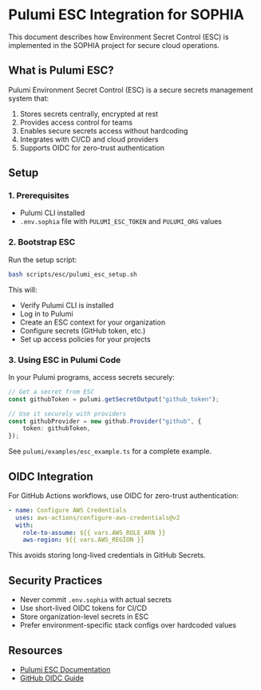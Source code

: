 # Pulumi ESC Integration for SOPHIA

This document describes how Environment Secret Control (ESC) is implemented in the SOPHIA project for secure cloud operations.

## What is Pulumi ESC?

Pulumi Environment Secret Control (ESC) is a secure secrets management system that:

1. Stores secrets centrally, encrypted at rest
2. Provides access control for teams
3. Enables secure secrets access without hardcoding
4. Integrates with CI/CD and cloud providers
5. Supports OIDC for zero-trust authentication

## Setup

### 1. Prerequisites

- Pulumi CLI installed
- `.env.sophia` file with `PULUMI_ESC_TOKEN` and `PULUMI_ORG` values

### 2. Bootstrap ESC

Run the setup script:

```bash
bash scripts/esc/pulumi_esc_setup.sh
```

This will:
- Verify Pulumi CLI is installed
- Log in to Pulumi
- Create an ESC context for your organization
- Configure secrets (GitHub token, etc.)
- Set up access policies for your projects

### 3. Using ESC in Pulumi Code

In your Pulumi programs, access secrets securely:

```typescript
// Get a secret from ESC
const githubToken = pulumi.getSecretOutput("github_token");

// Use it securely with providers
const githubProvider = new github.Provider("github", {
    token: githubToken,
});
```

See `pulumi/examples/esc_example.ts` for a complete example.

## OIDC Integration

For GitHub Actions workflows, use OIDC for zero-trust authentication:

```yaml
- name: Configure AWS Credentials
  uses: aws-actions/configure-aws-credentials@v2
  with:
    role-to-assume: ${{ vars.AWS_ROLE_ARN }}
    aws-region: ${{ vars.AWS_REGION }}
```

This avoids storing long-lived credentials in GitHub Secrets.

## Security Practices

- Never commit `.env.sophia` with actual secrets
- Use short-lived OIDC tokens for CI/CD
- Store organization-level secrets in ESC
- Prefer environment-specific stack configs over hardcoded values

## Resources

- [Pulumi ESC Documentation](https://www.pulumi.com/docs/esc/)
- [GitHub OIDC Guide](https://docs.github.com/en/actions/deployment/security-hardening-your-deployments/configuring-openid-connect-in-cloud-providers)
